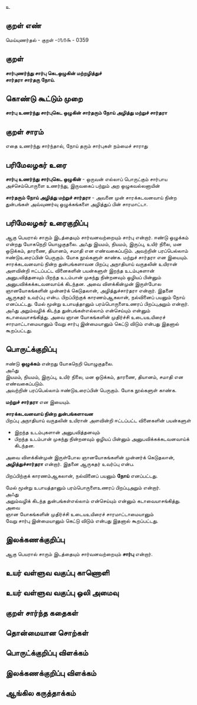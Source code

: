 உ

## குறள் எண் 

மெய்யுணர்தல் - குறள் -௦௩௫௯ - 0359  

## குறள் 

**சார்புணர்ந்து சார்பு கெடஒழுகின் மற்றழித்துச்  
சார்தரா சார்தரு நோய்.**

## கொண்டு கூட்டும் முறை

**சார்பு உணர்ந்து சார்புகெட ஒழுகின் சார்தரும் நோய் அழித்து மற்றுச் சார்தரா**

## குறள் சாரம் 

எதை உணர்ந்து சார்ந்தால், நோய் தரும் சார்புகள் நம்மைச் சாராது   

## பரிமேலழகர் உரை

**சார்பு உணர்ந்து சார்புகெட ஒழுகின்** - ஒருவன் எல்லாப் பொருட்கும் சார்பாய அச்செம்பொருளை உணர்ந்து, இருவகைப் பற்றும் அற ஒழுகவல்லனாயின்  

**சார்தரும் நோய் அழித்து மற்றுச் சார்தரா** - அவனை முன் சாரக்கடவனவாய் நின்ற துன்பங்கள் அவ்வுணர்வு ஒழுக்கங்களை அழித்துப் பின் சாரமாட்டா.

## பரிமேலழகர் உரைகுறிப்பு   

ஆகு பெயரால் சாரும் இடத்தையும் சார்வனவற்றையும் சார்பு என்றார். ஈண்டு ஒழுக்கம் என்றது யோகநெறி யொழுகுதலை. அஃது இயமம், நியமம், இருப்பு, உயிர் நிலை, மன ஒடுக்கம், தாரணை, தியானம், சமாதி என எண்வகைப்படும். அவற்றின் பரப்பெல்லாம் ஈண்டுஉரைப்பின் பெருகும். யோக நூல்களுள் காண்க. மற்றுச் சார்தரா என இயையும். சாரக்கடவனவாய் நின்ற துன்பங்களாவன பிறப்பு அநாதியாய் வருதலின் உயிரான் அளவின்றி ஈட்டப்பட்ட வினைகளின் பயன்களுள் இறந்த உடம்புகளான் அனுபவித்தனவும் பிறந்த உடம்பான் முகந்து நின்றனவும் ஒழியப் பின்னும் அனுபவிக்கக்கடவனவாய்க் கிடந்தன. அவை விளக்கின்முன் இருள்போல ஞானயோகங்களின் முன்னர்க் கெடுதலான், அழித்துச்சார்தரா என்றார். இதனை ஆருகதர் உவர்ப்பு என்ப. பிறப்பிற்குக் காரணம்ஆகலான், நல்வினைப் பயனும் நோய் எனப்பட்டது. மேல் மூன்று உபாயத்தானும் பரம்பொருளைஉணரப் பிறப்புஅறும் என்றார். அஃது அறும்வழிக் கிடந்த துன்பங்கள்எல்லாம் என்செய்யும் என்னும் கடாவையாசங்கித்து. அவை ஞான யோகங்களின் முதிர்ச்சி உடையஉயிரைச் சாரமாட்டாமையானும் வேறு சார்பு இன்மையானும் கெட்டு விடும் என்பது இதனால் கூறப்பட்டது.   

## பொருட்க்குறிப்பு 

ஈண்டு **ஒழுக்கம்** என்றது யோகநெறி யொழுகுதலை.  
அஃது   
இயமம், நியமம், இருப்பு, உயிர் நிலை, மன ஒடுக்கம், தாரணை, தியானம், சமாதி என எண்வகைப்படும்.   
அவற்றின் பரப்பெல்லாம் ஈண்டுஉரைப்பின் பெருகும். யோக நூல்களுள் காண்க.   

**மற்றுச் சார்தரா** என இயையும்.  

**சாரக்கடவனவாய் நின்ற துன்பங்களாவன**  
பிறப்பு அநாதியாய் வருதலின் உயிரான் அளவின்றி ஈட்டப்பட்ட வினைகளின் பயன்களுள்   
  * இறந்த உடம்புகளான் அனுபவித்தனவும்   
  * பிறந்த உடம்பான் முகந்து நின்றனவும் ஒழியப் பின்னும் அனுபவிக்கக்கடவனவாய்க் கிடந்தன.    
  
அவை விளக்கின்முன் இருள்போல ஞானயோகங்களின் முன்னர்க் கெடுதலான், **அழித்துச்சார்தரா** என்றார். இதனை ஆருகதர் உவர்ப்பு என்ப.  

பிறப்பிற்குக் காரணம்ஆகலான், நல்வினைப் பயனும் **நோய்** எனப்பட்டது.  

மேல் மூன்று உபாயத்தானும் பரம்பொருளைஉணரப் பிறப்புஅறும் என்றார்.   
அஃது   
அறும்வழிக் கிடந்த துன்பங்கள்எல்லாம் என்செய்யும் என்னும் கடாவையாசங்கித்து.   
அவை   
ஞான யோகங்களின் முதிர்ச்சி உடையஉயிரைச் சாரமாட்டாமையானும்  
வேறு சார்பு இன்மையானும் கெட்டு விடும் என்பது இதனால் கூறப்பட்டது.   

## இலக்கணக்குறிப்பு  

ஆகு பெயரால் சாரும் இடத்தையும் சார்வனவற்றையும் **சார்பு** என்றார்.  

## உயர் வள்ளுவ வகுப்பு காணொளி


## உயர் வள்ளுவ வகுப்பு ஒலி அமைவு 

 
## குறள் சார்ந்த கதைகள் 


## தொன்மையான சொற்கள்


## பொருட்க்குறிப்பு விளக்கம்


## இலக்கணக்குறிப்பு விளக்கம்


## ஆங்கில கருத்தாக்கம் 


